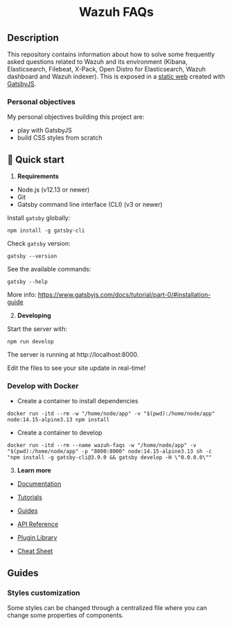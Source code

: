 <h1 align="center">
  Wazuh FAQs
</h1>

## Description

This repository contains information about how to solve some frequently asked questions related to Wazuh and its environment (Kibana, Elasticsearch, Filebeat, X-Pack, Open Distro for Elasticsearch, Wazuh dashboard and Wazuh indexer). This is exposed in a [static web](https://desvelao.github.io/wazuh-faqs/) created with [GatsbyJS](https://www.gatsbyjs.com/).

### Personal objectives

My personal objectives building this project are:
- play with GatsbyJS
- build CSS styles from scratch

## 🚀 Quick start

1.  **Requirements**

- Node.js (v12.13 or newer)
- Git
- Gatsby command line interface (CLI) (v3 or newer)

Install `gatsby` globally:

```shell
npm install -g gatsby-cli
```

Check `gatsby` version:

```shell
gatsby --version
```

See the available commands:

```shell
gatsby --help
```

More info: https://www.gatsbyjs.com/docs/tutorial/part-0/#installation-guide

2.  **Developing**

Start the server with:

```shell
npm run develop
```

The server is running at http://localhost:8000.

Edit the files to see your site update in real-time!

### Develop with Docker

- Create a container to install dependencies
```
docker run -itd --rm -w "/home/node/app" -v "$(pwd):/home/node/app" node:14.15-alpine3.13 npm install
```

- Create a container to develop
```
docker run -itd --rm --name wazuh-faqs -w "/home/node/app" -v "$(pwd):/home/node/app" -p "8000:8000" node:14.15-alpine3.13 sh -c "npm install -g gatsby-cli@3.9.0 && gatsby develop -H \"0.0.0.0\""
```

3.  **Learn more**

- [Documentation](https://www.gatsbyjs.com/docs/?utm_source=starter&utm_medium=readme&utm_campaign=minimal-starter)

- [Tutorials](https://www.gatsbyjs.com/tutorial/?utm_source=starter&utm_medium=readme&utm_campaign=minimal-starter)

- [Guides](https://www.gatsbyjs.com/tutorial/?utm_source=starter&utm_medium=readme&utm_campaign=minimal-starter)

- [API Reference](https://www.gatsbyjs.com/docs/api-reference/?utm_source=starter&utm_medium=readme&utm_campaign=minimal-starter)

- [Plugin Library](https://www.gatsbyjs.com/plugins?utm_source=starter&utm_medium=readme&utm_campaign=minimal-starter)

- [Cheat Sheet](https://www.gatsbyjs.com/docs/cheat-sheet/?utm_source=starter&utm_medium=readme&utm_campaign=minimal-starter)

## Guides

### Styles customization

Some styles can be changed through a centralized file where you can change some properties of components.
